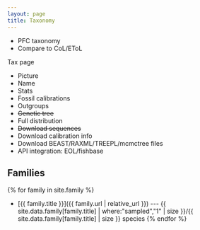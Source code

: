 ```yaml
---
layout: page
title: Taxonomy
---
```


- PFC taxonomy
- Compare to CoL/EToL

Tax page
- Picture
- Name
- Stats
- Fossil calibrations
- Outgroups
- <s>Genetic tree</s>
- Full distribution
- <s>Download sequences</s>
- Download calibration info
- Download BEAST/RAXML/TREEPL/mcmctree files
- API integration: EOL/fishbase

## Families

{% for family in site.family %}
* [{{ family.title }}]({{ family.url | relative_url }}) --- {{ site.data.family[family.title] | where:"sampled","1" | size }}/{{ site.data.family[family.title] | size }} species {% endfor %}


